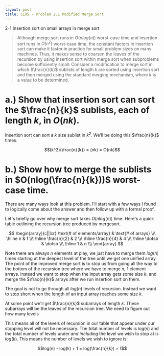 ```yaml
---
layout: post
title: CLRS - Problem 2.1 Modified Merge Sort
---
```


2-1 Insertion sort on small arrays in merge sort

> Although merge sort runs in $O(nlog(n))$ worst-case time and insertion sort runs
> in $O(n^2)$ worst-case time, the constant factors in insertion sort can make it faster
> in practice for small problem sizes on many machines. Thus, it makes sense to
> coarsen the leaves of the recursion by using insertion sort within merge sort when
> subproblems become sufficiently small. Consider a modification to merge sort in
> which $\frac{n}{k}$ sublists of length $k$ are sorted using insertion sort and then merged
> using the standard merging mechanism, where $k$ is a value to be determined.

# a.) Show that insertion sort can sort the $\frac{n}{k}$ sublists, each of length $k$, in $O(nk)$.
Insertion sort can sort a $k$ size sublist in $k^2$. We'll be doing this $\frac{n}{k}$ times.

$$(k^2)(\frac{n}{k}) = (nk) = O(nk)$$

# b.) Show how to merge the sublists in $O(nlog(\frac{n}{k}))$ worst-case time.

There are many ways look at this problem. I'll start with a few ways I found to logically
come about the answer and then follow up with a formal proof.

Let's briefly go over why merge sort takes $O(nlog(n))$ time. Here's a quick table outlining the recursion
tree produced by mergesort.

$$
\begin{array}{c||lcr}
\text{# of elements/array} & \text{# of arrays} \\\
\hline
n & 1 \\\
\hline
\frac{n}{2} & 2 \\\
\hline
\frac{n}{4} & 4 \\\
\hline
\dotsb & \dotsb \\\
\hline
1 & n \\\
\end{array}
$$

Note there are always $n$ elements at play, we just have to merge them $log(n)$ times starting at the deepest level
of the tree until we get one unified array. The point of the improved merge sort is to stop us from going all the way to the bottom of
the recursion tree where we have to merge $n$, $1$ element arrays. Instead we want to stop when the input array gets some size $k$, and
merge the $\frac{n}{k}$ arrays after we run insertion sort on them.

The goal is not to go through all $log(n)$ levels of recursion. Instead
we want to [stop short](https://www.youtube.com/watch?v=IzkEFWrMVys) when the length of an input array
reaches some size $k$.

At some point we'll get $\frac{n}{k}$ subarrays of length $k$. These subarrays will be the leaves of the
recursion tree. We need to figure out how many levels

This means all of the levels of recursion in our table that appear under our stopping level will not be necessary. The total number of levels
is $log(n)$ and the total number of levels under *and including* the level we wish to stop at is $log(k)$. This means the number of levels we
wish to ignore is:

$$log(n) - log(k) + 1 = log(\frac{n}{k}) + 1$$